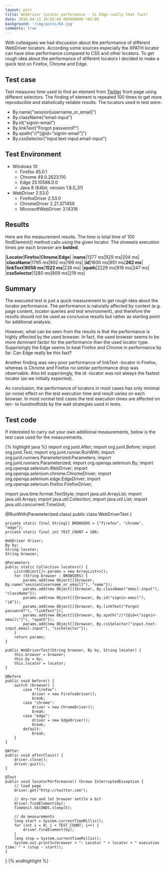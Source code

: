 ```yaml
---
layout: post
title: WebDriver locator performance - Is Edge really that fast?
date: 2016-04-11 20:03:00.000000000 +02:00
background: '/img/posts/04.jpg'
comments: true
---
```


With colleagues we had discussion about the performance of different WebDriver locators. According some sources especially the XPATH locator can have slow performance compared to CSS and other locators. To get rough idea about the performance of different locators I decided to make a quick test on Firefox, Chrome and Edge.

Test case
---------
Test measures time used to find an element from [Twitter](http://twitter.com) front page using different selectors. The finding of element is repeated 100 times to get more reproducible and statistically reliable results. The locators used in test were:

+ By.name("session[username_or_email]")
+ By.className("email-input")
+ By.id("signin-email")
+ By.linkText("Forgot password?")
+ By.xpath("//*[@id=\"signin-email\"]")
+ By.cssSelector("input.text-input.email-input")

Test Environment
----------------
+ Windows 10
  + Firefox 45.0.1
  + Chrome 49.0.2623.110
  + Edge 25.10586.0.0
  + Java 8 (64bit, version 1.8.0_31)
+ WebDriver 2.53.0
  + FirefoxDriver 2.53.0
  + ChromeDriver 2.21.371459
  + MicrosoftWebDriver 3.14316

Results
-------
Here are the measurement results. The time is total time of 100 findElement() method calls using the given locator. The slowests execution times per each browser are **bolded**.

|**Locator**|**Firefox**|**Chrome**|**Edge**|
|**name**|1377 ms|929 ms|204 ms|
|**className**|1795 ms|902 ms|199 ms|
|**id**|1600 ms|851 ms|**262 ms**|
|**linkText**|**9056 ms**|**1522 ms**|238 ms|
|**xpath**|2229 ms|919 ms|247 ms|
|**cssSelector**|1280 ms|809 ms|219 ms|

Summary
-------

The executed test is just a quick measurement to get rough idea about the locator performance. The performance is naturally affected by context (e.g. page content, locator queries and test environment), and therefore the results should not be used as conclusive results but rather as starting point for additional analysis.

However, what can be seen from the results is that the performance is highly affected by the used browser. In fact, the used browser seems to be more dominant factor for the performance than the used locator type. Supprisingly the Edge seems to beat Firefox and Chrome in performance by far. Can Edge really be this fast?

Another finding was very poor performance of linkText -locator in Firefox, whereas is Chrome and Firefox no similar performance drop was observable. Also bit supprisingly, the id -locator was not always the fastest locator (as we  initially expected).

As conclusion, the performance of locators in most cases has only minimal (or none) effect on the test execution time and result varies on each browser. In most normal test cases the test execution times are affected on ten- to hundredfolds by the wait strategies used in tests.

Test code
---------
If interested to carry out your own additional measurements, below is the test case used for the measurements.

{% highlight java %}
import org.junit.After;
import org.junit.Before;
import org.junit.Test;
import org.junit.runner.RunWith;
import org.junit.runners.Parameterized.Parameters;
import org.junit.runners.Parameterized;
import org.openqa.selenium.By;
import org.openqa.selenium.WebDriver;
import org.openqa.selenium.chrome.ChromeDriver;
import org.openqa.selenium.edge.EdgeDriver;
import org.openqa.selenium.firefox.FirefoxDriver;

import java.time.format.TextStyle;
import java.util.ArrayList;
import java.util.Arrays;
import java.util.Collection;
import java.util.List;
import java.util.concurrent.TimeUnit;

@RunWith(Parameterized.class)
public class WebDriverTest {

    private static final String[] BROWSERS = {"firefox", "chrome", "edge"};
    private static final int TEST_COUNT = 100;

    WebDriver driver;
    By by;
    String locator;
    String browser;

    @Parameters
    public static Collection locators() {
        List<Object[]> params = new ArrayList<>();
        for (String browser : BROWSERS) {
            params.add(new Object[]{browser, By.name("session[username_or_email]"), "name"});
            params.add(new Object[]{browser, By.className("email-input"), "className"});
            params.add(new Object[]{browser, By.id("signin-email"), "id"});
            params.add(new Object[]{browser, By.linkText("Forgot password?"), "linkText"});
            params.add(new Object[]{browser, By.xpath("//*[@id=\"signin-email\"]"), "xpath"});
            params.add(new Object[]{browser, By.cssSelector("input.text-input.email-input"), "cssSelector"});
        }
        return params;
    }

    public WebDriverTest(String browser, By by, String locator) {
        this.browser = browser;
        this.by = by;
        this.locator = locator;
    }

    @Before
    public void before() {
        switch (browser) {
            case "firefox":
                driver = new FirefoxDriver();
                break;
            case "chrome":
                driver = new ChromeDriver();
                break;
            case "edge":
                driver = new EdgeDriver();
                break;
            default:
                break;
        }
    }

    @After
    public void afterClass() {
        driver.close();
        driver.quit();
    }

    @Test
    public void locatorPerformance() throws InterruptedException {
        // load page
        driver.get("http://twitter.com");

        // dry-run and let browser settle a bit
        driver.findElement(by);
        TimeUnit.SECONDS.sleep(5);

        // do measurements
        long start = System.currentTimeMillis();
        for (int i = 0; i < TEST_COUNT; i++) {
            driver.findElement(by);
        }
        long stop = System.currentTimeMillis();
        System.out.println(browser + ": Locator " + locator + " execution time: " + (stop - start));
    }
}
{% endhighlight %}
